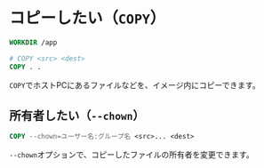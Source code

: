# コピーしたい（`COPY`）

```dockerfile
WORKDIR /app

# COPY <src> <dest>
COPY . .
```

`COPY`でホストPCにあるファイルなどを、イメージ内にコピーできます。

## 所有者したい（`--chown`）

```dockerfile
COPY --chown=ユーザー名:グループ名 <src>... <dest>
```

`--chown`オプションで、コピーしたファイルの所有者を変更できます。
